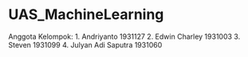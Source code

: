 # UAS_MachineLearning
Anggota Kelompok: 1. Andriyanto 1931127 2. Edwin Charley 1931003  3. Steven 1931099 4. Julyan Adi Saputra 1931060
